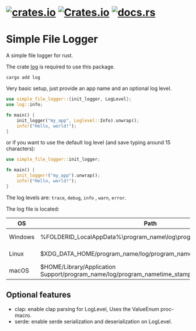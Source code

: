 # [![crates.io](https://img.shields.io/crates/v/simple_file_logger.svg?label=latest%20version)](https://crates.io/crates/simple_file_logger) [![Crates.io](https://img.shields.io/crates/d/simple_file_logger?label=crates.io%20downloads)](https://crates.io/crates/simple_file_logger) [![docs.rs](https://docs.rs/simple_file_logger/badge.svg)](https://docs.rs/simple_file_logger/)

# Simple File Logger

A simple file logger for rust.

The crate [log](https://crates.io/crates/log) is required to use this package. 

```
cargo add log
```

Very basic setup, just provide an app name and an optional log level.

```rust
use simple_file_logger::{init_logger, LogLevel};
use log::info;

fn main() {
    init_logger("my_app", Loglevel::Info).unwrap();
    info!("Hello, world!");
}
```

or if you want to use the default log level (and save typing around 15 characters):

```rust
use simple_file_logger::init_logger;

fn main() {
    init_logger!("my_app").unwrap();
    info!("Hello, world!");
}
```

The log levels are: `trace`, `debug`, `info` , `warn`, `error`.

The log file is located:

| OS | Path | Example |
| --- | --- | --- |
|Windows| %FOLDERID_LocalAppData%\program_name\log\program_nametime_stamp.log | C:\Users\username\AppData\Local\program_name\log\program_name_2020-05-01T12-34-56.log|
|Linux| $XDG_DATA_HOME/program_name/log/program_name_time_stamp.log |/home/username/.local/share/program_name/log/program_name_2020-05-01T12-34-56.log|
|macOS| $HOME/Library/Application Support/program_name/log/program_nametime_stamp.log |Users/username/Library/Application Support/program_name/log/program_name_2020-05-01T12-34-56.log|

## Optional features

- clap: enable clap parsing for LogLevel, Uses the ValueEnum proc-macro.
- serde: enable serde serialization and deserialization on LogLevel.
